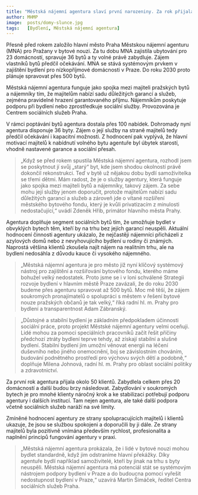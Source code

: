 ```yaml
---
title: "Městská nájemní agentura slaví první narozeniny. Za rok přijala do správy téměř 40 bytů, v nichž zabydluje lidi v bytové nouzi"
author: MHMP
image: 	posts/domy-slunce.jpg
tags:   [Bydlení, Městská nájemní agentura]
---
```


Přesně před rokem založilo hlavní město Praha Městskou nájemní agenturu (MNA) pro Pražany v bytové nouzi. Za tu dobu MNA zajistila ubytování pro 23 domácností, spravuje 36 bytů a ty volné právě zabydluje. Zájem vlastníků bytů předčil očekávání. MNA se stává systémovým prvkem v zajištění bydlení pro nízkopříjmové domácnosti v Praze. Do roku 2030 proto plánuje spravovat přes 500 bytů.

Městská nájemní agentura funguje jako spojka mezi majiteli pražských bytů a nájemníky tím, že majitelům nabízí sadu důležitých garancí a služeb, zejména pravidelné hrazení garantovaného příjmu. Nájemníkům poskytuje podporu při bydlení nebo zprostředkuje sociální služby. Provozována je Centrem sociálních služeb Praha.

V rámci poptávání bytů agentura dostala přes 100 nabídek. Dohromady nyní agentura disponuje 36 byty. Zájem o její služby na straně majitelů tedy předčil očekávání i kapacitní možnosti. Z hodnocení pak vyplývá, že hlavní motivací majitelů k nabídnutí volného bytu agentuře byl úbytek starostí, vhodně nastavené garance a sociální přesah.

> „Když se před rokem spustila Městská nájemní agentura, rozhodl jsem se poskytnout jí svůj „starý“ byt, kde jsem shodou okolností právě dokončil rekonstrukci. Teď v bytě už nějakou dobu bydlí samoživitelka se třemi dětmi. Mám radost, že je o služby agentury, která funguje jako spojka mezi majiteli bytů a nájemníky, takový zájem. Za sebe mohu její služby jenom doporučit, protože majitelům nabízí sadu důležitých garancí a služeb a zároveň jde o vítané rozšíření městského bytového fondu, který je kvůli privatizacím z minulosti nedostačující,“ uvádí Zdeněk Hřib, primátor hlavního města Prahy.

Agentura doplňuje segment sociálních bytů tím, že umožňuje bydlet v obvyklých bytech těm, kteří by na trhu bez jejích garancí neuspěli. Aktuální hodnocení činnosti agentury ukázalo, že nejčastěji nájemníci přicházeli z azylových domů nebo z nevyhovujícího bydlení u rodiny či známých. Naprostá většina klientů zkoušela najít nájem na realitním trhu, ale na bydlení nedosáhla z důvodu kauce či vysokého nájemného. 

> „Městská nájemní agentura je pro město již nyní klíčový systémový nástroj pro zajištění a rozšiřování bytového fondu, kterého máme bohužel velký nedostatek. Proto jsme se i v loni schválené Strategii rozvoje bydlení v hlavním městě Praze zavázali, že do roku 2030 budeme přes agenturu spravovat až 500 bytů. Moc mě těší, že zájem soukromých pronajímatelů o spolupráci s městem v řešení bytové nouze pražských občanů je tak velký,“ říká radní hl. m. Prahy pro bydlení a transparentnost Adam Zábranský.

> „Důstojné a stabilní bydlení je základním předpokladem účinnosti sociální práce, proto projekt Městské nájemní agentury velmi oceňuji. Lidé mohou za pomoci speciálních pracovníků začít řešit příčiny předchozí ztráty bydlení teprve tehdy, až získají stabilní a slušné bydlení. Stabilní bydlení jim umožní věnovat energii na léčení duševního nebo jiného onemocnění, boj se závislostním chováním, budování podnětného prostředí pro výchovu svých dětí a podobně,“ doplňuje Milena Johnová, radní hl. m. Prahy pro oblast sociální politiky a zdravotnictví.

Za první rok agentura přijala okolo 50 klientů. Zabydlela celkem přes 20 domácností a další budou brzy následovat. Zabydlování v soukromých bytech je pro mnohé klienty náročný krok a ke stabilizaci potřebují podporu agentury i dalších institucí. Tam nejen agentura, ale také další podpora včetně sociálních služeb naráží na své limity.

Zmíněné hodnocení agentury ze strany spolupracujících majitelů i klientů ukazuje, že jsou se službou spokojeni a doporučili by ji dále. Ze strany majitelů byla pozitivně vnímána především rychlost, profesionalita a naplnění principů fungování agentury v praxi.

> „Městská nájemní agentura prokázala, že i lidé v bytové nouzi mohou bydlet standardně, když jim odstraníme hlavní překážky. Díky agentuře bydlí například samoživitelé, kteří by jinak na trhu s byty neuspěli. Městská nájemní agentura má potenciál stát se systémovým nástrojem podpory bydlení v Praze a do budoucna pomoci vyřešit nedostupnost bydlení v Praze,“ uzavírá Martin Šimáček, ředitel Centra sociálních služeb Praha. 
